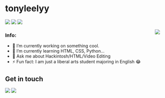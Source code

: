 # tonyleelyy

![](https://img.shields.io/badge/-HTML5-e34f26?style=flat-square&logo=HTML5&logoColor=fff) ![](https://img.shields.io/badge/-Python-3571a0?style=flat-square&logo=Python&logoColor=fff) ![](https://img.shields.io/badge/-Hackintosh-grey?style=flat-square&logo=apple&logoColor=fff)

<a href="#">
<img align="right" src="https://github-readme-stats.vercel.app/api?username=tonyleelyy&show_icons=true&hide_border=true">
</a>

### Info:
- 🔭 I’m currently working on something cool.
- 🌱 I’m currently learning HTML, CSS, Python...
- 💬 Ask me about Hackintosh/HTML/Video Editing
- ⚡ Fun fact: I am just a liberal arts student majoring in English :joy:

## Get in touch
[![](https://img.shields.io/badge/-https://tonyleelyy.top-0e83cd?style=flat-square&logo=Blogger&logoColor=fff)](https://tonyleelyy.top) [![](https://img.shields.io/badge/-tonyleelyy@gmail.com-911318?style=flat-square&logo=gmail&logoColor=white&labelColor=c14438)](mailto:tonyleelyy@gmail.com)
